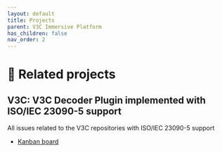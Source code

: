 ```yaml
---
layout: default
title: Projects
parent: V3C Immersive Platform
has_children: false
nav_order: 2
---
```


# 🚧 Related projects
## V3C: V3C Decoder Plugin implemented with ISO/IEC 23090-5 support

All issues related to the V3C repositories with ISO/IEC 23090-5 support
* [Kanban board](https://github.com/orgs/5G-MAG/projects/38)
